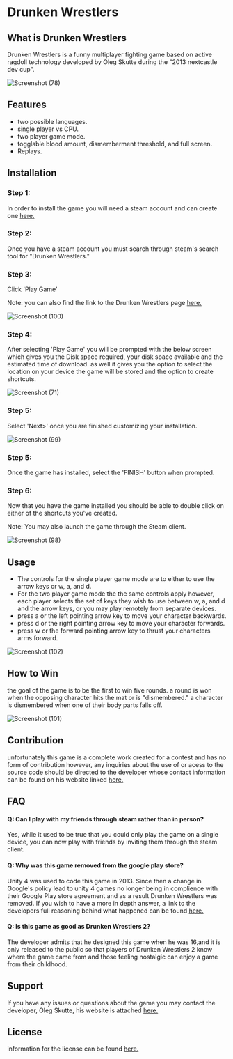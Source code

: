 # Drunken Wrestlers
## What is Drunken Wrestlers
Drunken Wrestlers is a funny multiplayer fighting game based on active ragdoll technology developed by Oleg Skutte during the "2013 nextcastle dev cup".

![Screenshot (78)](https://user-images.githubusercontent.com/61393626/78406580-e8f15980-75d0-11ea-96f2-4341e3dfc783.png)
## Features
* two possible languages.
* single player vs CPU.
* two player game mode.
* togglable blood amount, dismemberment threshold, and full screen.
* Replays.

## Installation
### Step 1:
In order to install the game you will need a steam account and can create one [here.](https://store.steampowered.com/join/)
### Step 2: 
Once you have a steam account you must search through steam's search tool for "Drunken Wrestlers."
### Step 3:
Click 'Play Game'

Note: you can also find the link to the Drunken Wrestlers page [here.](https://store.steampowered.com/app/1188720/Drunken_Wrestlers/)

![Screenshot (100)](https://user-images.githubusercontent.com/61393626/79080024-8d198580-7ce0-11ea-85ff-2ad454a4064a.png)
### Step 4:
After selecting 'Play Game' you will be prompted with the below screen which gives you the Disk space required, your disk space available and the estimated time of download. as well it gives you the option to select the location on your device the game will be stored and the option to create shortcuts.

![Screenshot (71)](https://user-images.githubusercontent.com/61393626/78406368-7c765a80-75d0-11ea-81d2-5128092e7384.png)
### Step 5:
Select 'Next>' once you are finished customizing your installation.

![Screenshot (99)](https://user-images.githubusercontent.com/61393626/79079980-49bf1700-7ce0-11ea-924c-0f4a4f6f2db4.png)
### Step 5:
Once the game has installed, select the 'FINISH' button when prompted.
### Step 6:
Now that you have the game installed you should be able to double click on either of the shortcuts you've created.

Note: You may also launch the game through the Steam client.

![Screenshot (98)](https://user-images.githubusercontent.com/61393626/79079884-c1d90d00-7cdf-11ea-848c-e111c26316de.png)
## Usage
* The controls for the single player game mode are to either to use the arrow keys or w, a, and d. 
* For the two player game mode the the same controls apply however, each player selects the set of keys they wish to use between w, a, and d and the arrow keys, or you may play remotely from separate devices.
* press a or the left pointing arrow key to move your character backwards. 
* press d or the right pointing arrow key to move your character forwards.
* press w or the forward pointing arrow key to thrust your characters arms forward.

![Screenshot (102)](https://user-images.githubusercontent.com/61393626/79080101-2a74b980-7ce1-11ea-9f95-aa6a3c9ed1e8.png)
## How to Win
the goal of the game is to be the first to win five rounds.
a round is won when the opposing character hits the mat or is "dismembered."
a character is dismembered when one of their body parts falls off.

![Screenshot (101)](https://user-images.githubusercontent.com/61393626/79080109-3496b800-7ce1-11ea-97e6-6556e188cee4.png)
## Contribution
unfortunately this game is a complete work created for a contest and has no form of contribution however, any inquiries about the use of or acess to the source code should be directed to the developer whose contact information can be found on his website linked [here.](http://skutteoleg.com/)
## FAQ
#### Q: Can I play with my friends through steam rather than in person?
Yes, while it used to be true that you could only play the game on a single device, you can now play with friends by inviting them through the steam client.

#### Q: Why was this game removed from the google play store?
Unity 4 was used to code this game in 2013. Since then a change in Google's policy lead to unity 4 games no longer being in complience with their Google Play store agreement and as a result Drunken Wrestlers was removed. If you wish to have a more in depth answer, a link to the developers full reasoning behind what happened can be found [here.](https://store.steampowered.com/app/1188720/Drunken_Wrestlers/)

#### Q: Is this game as good as Drunken Wrestlers 2?
The developer admits that he designed this game when he was 16,and it is only released to the public so that players of Drunken Wrestlers 2 know where the game came from and those feeling nostalgic can enjoy a game from their childhood.

## Support
If you have any issues or questions about the game you may contact the developer, Oleg Skutte, his website is attached [here.](http://skutteoleg.com/)
## License
information for the license can be found [here.](https://store.steampowered.com/legal/?snr=1_44_44_)
